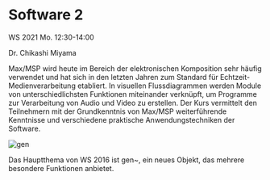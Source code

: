 # Software 2 

WS 2021 
Mo. 12:30-14:00

Dr. Chikashi Miyama 

Max/MSP wird heute im Bereich der elektronischen Komposition sehr häufig verwendet und hat sich in den letzten Jahren zum Standard für Echtzeit-Medienverarbeitung etabliert. In visuellen Flussdiagrammen werden Module von unterschiedlichsten Funktionen miteinander verknüpft, um Programme zur Verarbeitung von Audio und Video zu erstellen. Der Kurs vermittelt den Teilnehmern mit der Grundkenntnis von Max/MSP weiterführende Kenntnisse und verschiedene praktische Anwendungstechniken der Software. 

![gen](res/gen.png)

Das Hauptthema von WS 2016 ist gen~, ein neues Objekt, das mehrere besondere Funktionen anbietet. 

